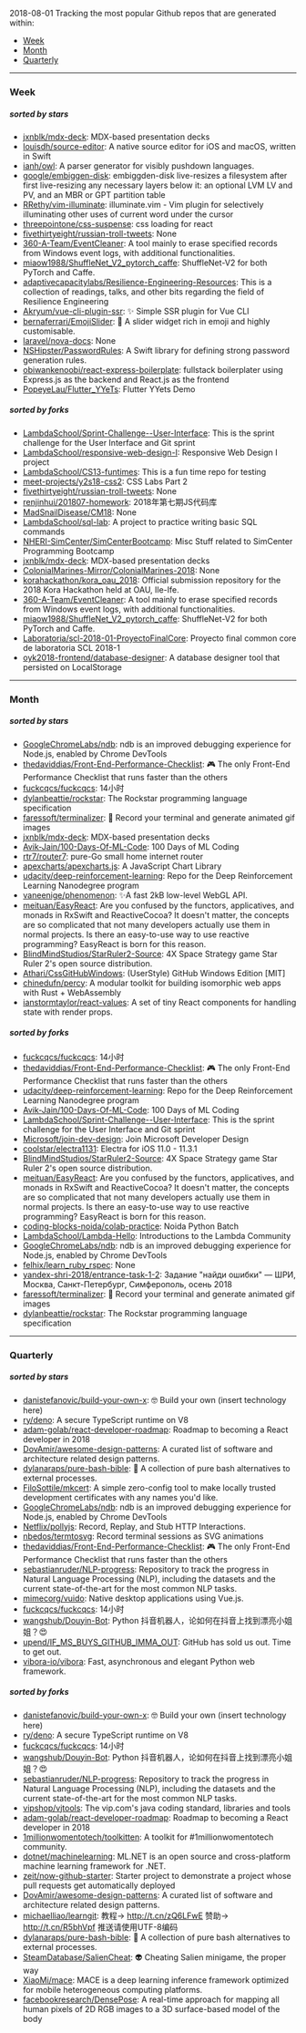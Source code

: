 2018-08-01
Tracking the most popular Github repos that are generated within: 
* [Week](https://github.com/polebug/github_trending_spider/blob/master/2018-08-01.md#week)
* [Month](https://github.com/polebug/github_trending_spider/blob/master/2018-08-01.md#month)
* [Quarterly](https://github.com/polebug/github_trending_spider/blob/master/2018-08-01.md#quarterly)
--- 
### Week 
##### sorted by stars 
* [jxnblk/mdx-deck](https://github.com/jxnblk/mdx-deck): MDX-based presentation decks
* [louisdh/source-editor](https://github.com/louisdh/source-editor): A native source editor for iOS and macOS, written in Swift
* [ianh/owl](https://github.com/ianh/owl): A parser generator for visibly pushdown languages.
* [google/embiggen-disk](https://github.com/google/embiggen-disk): embiggden-disk live-resizes a filesystem after first live-resizing any necessary layers below it: an optional LVM LV and PV, and an MBR or GPT partition table
* [RRethy/vim-illuminate](https://github.com/RRethy/vim-illuminate): illuminate.vim - Vim plugin for selectively illuminating other uses of current word under the cursor
* [threepointone/css-suspense](https://github.com/threepointone/css-suspense): css loading for react 
* [fivethirtyeight/russian-troll-tweets](https://github.com/fivethirtyeight/russian-troll-tweets): None
* [360-A-Team/EventCleaner](https://github.com/360-A-Team/EventCleaner): A tool mainly to erase specified records from Windows event logs, with additional functionalities.
* [miaow1988/ShuffleNet_V2_pytorch_caffe](https://github.com/miaow1988/ShuffleNet_V2_pytorch_caffe): ShuffleNet-V2 for both PyTorch and Caffe.
* [adaptivecapacitylabs/Resilience-Engineering-Resources](https://github.com/adaptivecapacitylabs/Resilience-Engineering-Resources): This is a collection of readings, talks, and other bits regarding the field of Resilience Engineering
* [Akryum/vue-cli-plugin-ssr](https://github.com/Akryum/vue-cli-plugin-ssr): :sparkles: Simple SSR plugin for Vue CLI
* [bernaferrari/EmojiSlider](https://github.com/bernaferrari/EmojiSlider): 🤯 A slider widget rich in emoji and highly customisable.
* [laravel/nova-docs](https://github.com/laravel/nova-docs): None
* [NSHipster/PasswordRules](https://github.com/NSHipster/PasswordRules): A Swift library for defining strong password generation rules.
* [obiwankenoobi/react-express-boilerplate](https://github.com/obiwankenoobi/react-express-boilerplate): fullstack boilerplater using Express.js as the backend and React.js as the frontend
* [PopeyeLau/Flutter_YYeTs](https://github.com/PopeyeLau/Flutter_YYeTs): Flutter YYets Demo
##### sorted by forks 
* [LambdaSchool/Sprint-Challenge--User-Interface](https://github.com/LambdaSchool/Sprint-Challenge--User-Interface): This is the sprint challenge for the User Interface and Git sprint
* [LambdaSchool/responsive-web-design-I](https://github.com/LambdaSchool/responsive-web-design-I): Responsive Web Design I project
* [LambdaSchool/CS13-funtimes](https://github.com/LambdaSchool/CS13-funtimes): This is a fun time repo for testing
* [meet-projects/y2s18-css2](https://github.com/meet-projects/y2s18-css2): CSS Labs Part 2
* [fivethirtyeight/russian-troll-tweets](https://github.com/fivethirtyeight/russian-troll-tweets): None
* [renjinhui/201807-homework](https://github.com/renjinhui/201807-homework): 2018年第七期JS代码库
* [MadSnailDisease/CM18](https://github.com/MadSnailDisease/CM18): None
* [LambdaSchool/sql-lab](https://github.com/LambdaSchool/sql-lab): A project to practice writing basic SQL commands
* [NHERI-SimCenter/SimCenterBootcamp](https://github.com/NHERI-SimCenter/SimCenterBootcamp): Misc Stuff related to SimCenter Programming Bootcamp
* [jxnblk/mdx-deck](https://github.com/jxnblk/mdx-deck): MDX-based presentation decks
* [ColonialMarines-Mirror/ColonialMarines-2018](https://github.com/ColonialMarines-Mirror/ColonialMarines-2018): None
* [korahackathon/kora_oau_2018](https://github.com/korahackathon/kora_oau_2018): Official submission repository for the 2018 Kora Hackathon held at OAU, Ile-Ife.
* [360-A-Team/EventCleaner](https://github.com/360-A-Team/EventCleaner): A tool mainly to erase specified records from Windows event logs, with additional functionalities.
* [miaow1988/ShuffleNet_V2_pytorch_caffe](https://github.com/miaow1988/ShuffleNet_V2_pytorch_caffe): ShuffleNet-V2 for both PyTorch and Caffe.
* [Laboratoria/scl-2018-01-ProyectoFinalCore](https://github.com/Laboratoria/scl-2018-01-ProyectoFinalCore): Proyecto final common core de laboratoria SCL 2018-1
* [oyk2018-frontend/database-designer](https://github.com/oyk2018-frontend/database-designer): A database designer tool that persisted on LocalStorage
--- 
### Month 
##### sorted by stars 
* [GoogleChromeLabs/ndb](https://github.com/GoogleChromeLabs/ndb): ndb is an improved debugging experience for Node.js, enabled by Chrome DevTools
* [thedaviddias/Front-End-Performance-Checklist](https://github.com/thedaviddias/Front-End-Performance-Checklist): 🎮 The only Front-End Performance Checklist that runs faster than the others
* [fuckcqcs/fuckcqcs](https://github.com/fuckcqcs/fuckcqcs): 14小时
* [dylanbeattie/rockstar](https://github.com/dylanbeattie/rockstar): The Rockstar programming language specification
* [faressoft/terminalizer](https://github.com/faressoft/terminalizer): 🦄 Record your terminal and generate animated gif images
* [jxnblk/mdx-deck](https://github.com/jxnblk/mdx-deck): MDX-based presentation decks
* [Avik-Jain/100-Days-Of-ML-Code](https://github.com/Avik-Jain/100-Days-Of-ML-Code): 100 Days of ML Coding
* [rtr7/router7](https://github.com/rtr7/router7): pure-Go small home internet router
* [apexcharts/apexcharts.js](https://github.com/apexcharts/apexcharts.js): A JavaScript Chart Library
* [udacity/deep-reinforcement-learning](https://github.com/udacity/deep-reinforcement-learning): Repo for the Deep Reinforcement Learning Nanodegree program
* [vaneenige/phenomenon](https://github.com/vaneenige/phenomenon): ✨A fast 2kB low-level WebGL API.
* [meituan/EasyReact](https://github.com/meituan/EasyReact): Are you confused by the functors, applicatives, and monads in RxSwift and ReactiveCocoa? It doesn't matter, the concepts are so complicated that not many developers actually use them in normal projects. Is there an easy-to-use way to use reactive programming? EasyReact is born for this reason.
* [BlindMindStudios/StarRuler2-Source](https://github.com/BlindMindStudios/StarRuler2-Source): 4X Space Strategy game Star Ruler 2's open source distribution.
* [Athari/CssGitHubWindows](https://github.com/Athari/CssGitHubWindows): (UserStyle) GitHub Windows Edition [MIT]
* [chinedufn/percy](https://github.com/chinedufn/percy): A modular toolkit for building isomorphic web apps with Rust + WebAssembly
* [ianstormtaylor/react-values](https://github.com/ianstormtaylor/react-values): A set of tiny React components for handling state with render props.
##### sorted by forks 
* [fuckcqcs/fuckcqcs](https://github.com/fuckcqcs/fuckcqcs): 14小时
* [thedaviddias/Front-End-Performance-Checklist](https://github.com/thedaviddias/Front-End-Performance-Checklist): 🎮 The only Front-End Performance Checklist that runs faster than the others
* [udacity/deep-reinforcement-learning](https://github.com/udacity/deep-reinforcement-learning): Repo for the Deep Reinforcement Learning Nanodegree program
* [Avik-Jain/100-Days-Of-ML-Code](https://github.com/Avik-Jain/100-Days-Of-ML-Code): 100 Days of ML Coding
* [LambdaSchool/Sprint-Challenge--User-Interface](https://github.com/LambdaSchool/Sprint-Challenge--User-Interface): This is the sprint challenge for the User Interface and Git sprint
* [Microsoft/join-dev-design](https://github.com/Microsoft/join-dev-design): Join Microsoft Developer Design
* [coolstar/electra1131](https://github.com/coolstar/electra1131): Electra for iOS 11.0 - 11.3.1
* [BlindMindStudios/StarRuler2-Source](https://github.com/BlindMindStudios/StarRuler2-Source): 4X Space Strategy game Star Ruler 2's open source distribution.
* [meituan/EasyReact](https://github.com/meituan/EasyReact): Are you confused by the functors, applicatives, and monads in RxSwift and ReactiveCocoa? It doesn't matter, the concepts are so complicated that not many developers actually use them in normal projects. Is there an easy-to-use way to use reactive programming? EasyReact is born for this reason.
* [coding-blocks-noida/colab-practice](https://github.com/coding-blocks-noida/colab-practice): Noida Python Batch
* [LambdaSchool/Lambda-Hello](https://github.com/LambdaSchool/Lambda-Hello): Introductions to the Lambda Community
* [GoogleChromeLabs/ndb](https://github.com/GoogleChromeLabs/ndb): ndb is an improved debugging experience for Node.js, enabled by Chrome DevTools
* [felhix/learn_ruby_rspec](https://github.com/felhix/learn_ruby_rspec): None
* [yandex-shri-2018/entrance-task-1-2](https://github.com/yandex-shri-2018/entrance-task-1-2): Задание "найди ошибки" — ШРИ, Москва, Санкт-Петербург, Симферополь, осень 2018
* [faressoft/terminalizer](https://github.com/faressoft/terminalizer): 🦄 Record your terminal and generate animated gif images
* [dylanbeattie/rockstar](https://github.com/dylanbeattie/rockstar): The Rockstar programming language specification
--- 
### Quarterly 
##### sorted by stars 
* [danistefanovic/build-your-own-x](https://github.com/danistefanovic/build-your-own-x): 🤓 Build your own (insert technology here)
* [ry/deno](https://github.com/ry/deno): A secure TypeScript runtime on V8
* [adam-golab/react-developer-roadmap](https://github.com/adam-golab/react-developer-roadmap): Roadmap to becoming a React developer in 2018
* [DovAmir/awesome-design-patterns](https://github.com/DovAmir/awesome-design-patterns): A curated list of software and architecture related design patterns.
* [dylanaraps/pure-bash-bible](https://github.com/dylanaraps/pure-bash-bible): 📖 A collection of pure bash alternatives to external processes.
* [FiloSottile/mkcert](https://github.com/FiloSottile/mkcert): A simple zero-config tool to make locally trusted development certificates with any names you'd like.
* [GoogleChromeLabs/ndb](https://github.com/GoogleChromeLabs/ndb): ndb is an improved debugging experience for Node.js, enabled by Chrome DevTools
* [Netflix/pollyjs](https://github.com/Netflix/pollyjs): Record, Replay, and Stub HTTP Interactions.
* [nbedos/termtosvg](https://github.com/nbedos/termtosvg): Record terminal sessions as SVG animations
* [thedaviddias/Front-End-Performance-Checklist](https://github.com/thedaviddias/Front-End-Performance-Checklist): 🎮 The only Front-End Performance Checklist that runs faster than the others
* [sebastianruder/NLP-progress](https://github.com/sebastianruder/NLP-progress): Repository to track the progress in Natural Language Processing (NLP), including the datasets and the current state-of-the-art for the most common NLP tasks.
* [mimecorg/vuido](https://github.com/mimecorg/vuido): Native desktop applications using Vue.js.
* [fuckcqcs/fuckcqcs](https://github.com/fuckcqcs/fuckcqcs): 14小时
* [wangshub/Douyin-Bot](https://github.com/wangshub/Douyin-Bot): Python 抖音机器人，论如何在抖音上找到漂亮小姐姐？😍 
* [upend/IF_MS_BUYS_GITHUB_IMMA_OUT](https://github.com/upend/IF_MS_BUYS_GITHUB_IMMA_OUT): GitHub has sold us out. Time to get out.
* [vibora-io/vibora](https://github.com/vibora-io/vibora): Fast, asynchronous and elegant Python web framework.
##### sorted by forks 
* [danistefanovic/build-your-own-x](https://github.com/danistefanovic/build-your-own-x): 🤓 Build your own (insert technology here)
* [ry/deno](https://github.com/ry/deno): A secure TypeScript runtime on V8
* [fuckcqcs/fuckcqcs](https://github.com/fuckcqcs/fuckcqcs): 14小时
* [wangshub/Douyin-Bot](https://github.com/wangshub/Douyin-Bot): Python 抖音机器人，论如何在抖音上找到漂亮小姐姐？😍 
* [sebastianruder/NLP-progress](https://github.com/sebastianruder/NLP-progress): Repository to track the progress in Natural Language Processing (NLP), including the datasets and the current state-of-the-art for the most common NLP tasks.
* [vipshop/vjtools](https://github.com/vipshop/vjtools): The vip.com's java coding standard, libraries and tools
* [adam-golab/react-developer-roadmap](https://github.com/adam-golab/react-developer-roadmap): Roadmap to becoming a React developer in 2018
* [1millionwomentotech/toolkitten](https://github.com/1millionwomentotech/toolkitten): A toolkit for #1millionwomentotech community.
* [dotnet/machinelearning](https://github.com/dotnet/machinelearning): ML.NET is an open source and cross-platform machine learning framework for .NET.
* [zeit/now-github-starter](https://github.com/zeit/now-github-starter): Starter project to demonstrate a project whose pull requests get automatically deployed
* [DovAmir/awesome-design-patterns](https://github.com/DovAmir/awesome-design-patterns): A curated list of software and architecture related design patterns.
* [michaelliao/learngit](https://github.com/michaelliao/learngit): 教程→ http://t.cn/zQ6LFwE 赞助→ http://t.cn/R5bhVpf 推送请使用UTF-8编码
* [dylanaraps/pure-bash-bible](https://github.com/dylanaraps/pure-bash-bible): 📖 A collection of pure bash alternatives to external processes.
* [SteamDatabase/SalienCheat](https://github.com/SteamDatabase/SalienCheat): 👽 Cheating Salien minigame, the proper way
* [XiaoMi/mace](https://github.com/XiaoMi/mace): MACE is a deep learning inference framework optimized for mobile heterogeneous computing platforms.
* [facebookresearch/DensePose](https://github.com/facebookresearch/DensePose): A real-time approach for mapping all human pixels of 2D RGB images to a 3D surface-based model of the body

